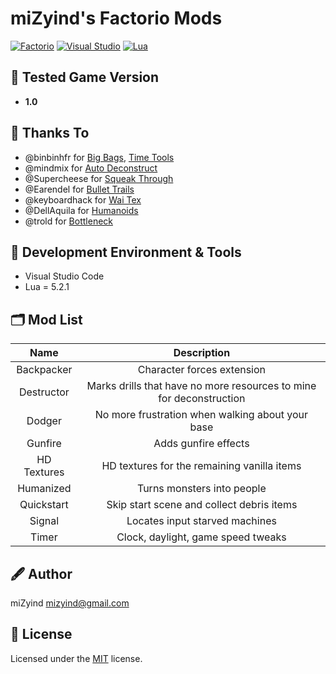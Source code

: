 # miZyind's Factorio Mods
[![Factorio](https://img.shields.io/badge/Factorio-000?style=for-the-badge&logo=steam)](https://store.steampowered.com/app/427520/Factorio)
[![Visual Studio](https://img.shields.io/badge/VSCode-007acc?style=for-the-badge&logo=visual-studio-code)](https://code.visualstudio.com)
[![Lua](https://img.shields.io/badge/5.2.1-2c2d72?style=for-the-badge&logo=lua)](https://www.lua.org)

## 🔮 Tested Game Version
- **1.0**

## 🙏 Thanks To
- @binbinhfr for [Big Bags](https://mods.factorio.com/mod/BigBags), [Time Tools](https://mods.factorio.com/mod/TimeTools)
- @mindmix for [Auto Deconstruct](https://mods.factorio.com/mod/AutoDeconstruct)
- @Supercheese for [Squeak Through](https://mods.factorio.com/mod/Squeak%20Through)
- @Earendel for [Bullet Trails](https://mods.factorio.com/mod/bullet-trails)
- @keyboardhack for [Wai Tex](https://mods.factorio.com/mod/WaiTex_Full)
- @DellAquila for [Humanoids](https://mods.factorio.com/mod/Humanoids)
- @trold for [Bottleneck](https://mods.factorio.com/mod/Bottleneck)

## 💠 Development Environment & Tools
- Visual Studio Code
- Lua = 5.2.1

## 🗂 Mod List
|     Name    |                             Description                             |
|:-----------:|:-------------------------------------------------------------------:|
|  Backpacker |                      Character forces extension                     |
|  Destructor | Marks drills that have no more resources to mine for deconstruction |
|    Dodger   |           No more frustration when walking about your base          |
|   Gunfire   |                         Adds gunfire effects                        |
| HD Textures |             HD textures for the remaining vanilla items             |
|  Humanized  |                      Turns monsters into people                     |
|  Quickstart |              Skip start scene and collect debris items              |
|    Signal   |                    Locates input starved machines                   |
|    Timer    |                  Clock, daylight, game speed tweaks                 |

## 🖋 Author
miZyind <mizyind@gmail.com>

## 📇 License
Licensed under the [MIT](LICENSE) license.
